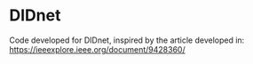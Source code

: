 # DIDnet

Code developed for DIDnet, inspired by the article developed in: https://ieeexplore.ieee.org/document/9428360/